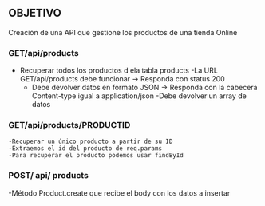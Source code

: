 ## OBJETIVO

Creación de una API que gestione los productos de una tienda Online

### GET/api/products

- Recuperar todos los productos d ela tabla products
    -La URL GET/api/products debe funcionar -> Responda con status 200
    - Debe devolver datos en formato JSON -> Responda con la cabecera Content-type igual a application/json
    -Debe devolver un array de datos

### GET/api/products/PRODUCTID
    -Recuperar un único producto a partir de su ID
    -Extraemos el id del producto de req.params
    -Para recuperar el producto podemos usar findById

### POST/ api/ products

-Método Product.create que recibe el body con los datos a insertar